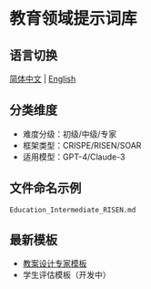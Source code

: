 # 教育领域提示词库

## 语言切换
[简体中文](README.md) | [English](README.en.md)

## 分类维度
- 难度分级：初级/中级/专家
- 框架类型：CRISPE/RISEN/SOAR
- 适用模型：GPT-4/Claude-3

## 文件命名示例
`Education_Intermediate_RISEN.md`

## 最新模板
- [教案设计专家模板](Education_Expert_SOAR.md)
- 学生评估模板（开发中）